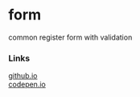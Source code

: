 # form
common register form with validation

### Links

[github.io](../blob/master/aslambeq.github.io/form)  
[codepen.io](https://codepen.io/aslambeq/pen/dyOmYgR)
